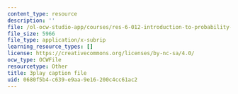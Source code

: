 ```yaml
---
content_type: resource
description: ''
file: /ol-ocw-studio-app/courses/res-6-012-introduction-to-probability-spring-2018/0680f5b4c639e9aa9e16200c4cc61ac2_kz2tvO_ZAKI.srt
file_size: 5966
file_type: application/x-subrip
learning_resource_types: []
license: https://creativecommons.org/licenses/by-nc-sa/4.0/
ocw_type: OCWFile
resourcetype: Other
title: 3play caption file
uid: 0680f5b4-c639-e9aa-9e16-200c4cc61ac2
---
```

